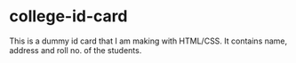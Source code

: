 # college-id-card
This is a dummy id card that I am making with HTML/CSS. It contains name, address and roll no. of the students. 
